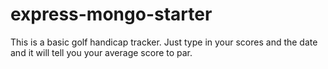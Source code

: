 # express-mongo-starter
This is a basic golf handicap tracker. Just type in your scores and the date and it will tell you your average score to par.

